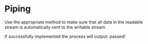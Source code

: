 # Piping

Use the appropriate method to make sure that all data in the readable stream is automatically sent to the writable stream.

If successfully implemented the process will output: passed!